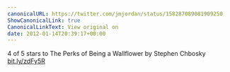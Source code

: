 ```yaml
---
canonicalURL: https://twitter.com/jmjordan/status/158287089081909250
ShowCanonicalLink: true
CanonicalLinkText: View original on
date: 2012-01-14T20:39:17+00:00
---
```

4 of 5 stars to The Perks of Being a Wallflower by Stephen Chbosky [bit.ly/zdFy5R](http://bit.ly/zdFy5R)